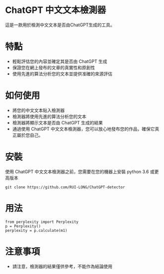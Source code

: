 # ChatGPT 中文文本檢測器

這是一款用於檢測中文文本是否由ChatGPT生成的工具。

# 特點

* 輕鬆評估您的內容並確定其是否由 ChatGPT 生成
* 保證您在網上發布的文章的真實性和原創性
* 使用先進的算法分析您的文本並提供准確的來源評估

# 如何使用
* 將您的中文文本貼入檢測器
* 檢測器將使用先進的算法分析您的文本
* 檢測器將顯示文本是否由 ChatGPT 生成的結果
* 通過使用 ChatGPT 中文文本檢測器，您可以放心地發布您的作品，確保它真正屬於您自己。

# 安裝
使用 ChatGPT 中文文本檢測器之前，您需要在您的機器上安裝 python 3.6 或更高版本

```
git clone https://github.com/RUI-LONG/ChatGPT-detector
```

# 用法
```
from perplexity import Perplexity
p = Perplexity()
perplexity = p.calculate(m1)
```

# 注意事項
* 請注意，檢測器的結果僅供參考，不能作為結論使用
